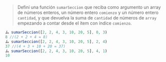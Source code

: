 > Definí una función `sumarSeccion` que reciba como argumento un array de números enteros, un número entero `comienzo` y un número entero `cantidad`, y que devuelva la suma de `cantidad` de números de `array` empezando a contar desde el ítem con índice `comienzo`.
>
```javascript
ム sumarSeccion([2, 2, 4, 3, 10, 20, 5], 0, 3)
8 //(2 + 2 + 4 = 8)
ム sumarSeccion([2, 2, 4, 3, 10, 20, 5], 2, 4)
37 //(4 + 3 + 10 + 20 = 37)
ム sumarSeccion([2, 2, 4, 3, 10, 20, 5], 4, 1)
10
```